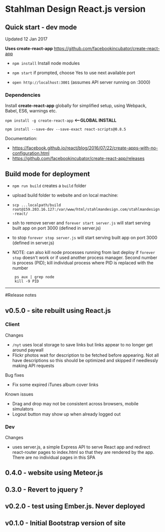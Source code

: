 # Stahlman Design React.js version

## Quick start - dev mode
Updated 12 Jan 2017

**Uses create-react-app** https://github.com/facebookincubator/create-react-app

- `npm install` Install node modules

- `npm start` if prompted, choose Yes to use next available port

- `open http://localhost:3001` (assumes API server running on :3000)


### Dependencies
Install **create-react-app** globally for simplified setup, using Webpack, Babel, ES6, warnings etc.

`npm install -g create-react-app` **<--GLOBAL INSTALL**

`npm install --save-dev --save-exact react-scripts@0.8.5`

Documentation:
- https://facebook.github.io/react/blog/2016/07/22/create-apps-with-no-configuration.html
- https://github.com/facebookincubator/create-react-app/releases
	

## Build mode for deployment

- `npm run build` creates a `build` folder
- upload build folder to website and on local machine: 
- `scp ...localpath/build root@159.203.16.127:/var/www/html/stahlmandesign.com/stahlmandesign-react/`
- ssh to remove server and `forever start server.js`  will start serving built app on port 3000 (defined in server.js)
- to stop `forever stop server.js`  will start serving built app on port 3000 (defined in server.js)

-  NOTE: can also kill node processes running from last deploy if `forever stop` doesn't work or if used another process manager. Second number is process (PID); kill individual process where PID is replaced with the number

		ps aux | grep node
		kill -9 PID
		
---

#Release notes

## v0.5.0 - site rebuilt using React.js

### Client
Changes
- `/nyt` uses local storage to save links but links appear to no longer get around paywall
- Flickr photos wait for description to be fetched before appearing. Not all have descriptions so this should be optimized and skipped if needlessly making API requests

Bug fixes
- Fix some expired iTunes album cover links

Known issues
- Drag and drop may not be consistent across browsers, mobile simulators
- Logout button may show up when already logged out

### Dev
Changes
- uses server.js, a simple Express API to serve React app and redirect react-router pages to index.html so that they are rendered by the app. There are no individual pages in this SPA


## 0.4.0 - website using Meteor.js

## 0.3.0 - Revert to jquery ? 

## v0.2.0 - test using Ember.js. Never deployed

## v0.1.0 - Initial Bootstrap version of site